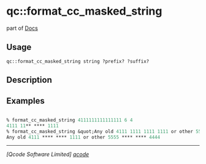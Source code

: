 qc::format_cc_masked_string
===========================

part of [Docs](.)

Usage
-----
`qc::format_cc_masked_string string ?prefix? ?suffix?`

Description
-----------


Examples
--------
```tcl

% format_cc_masked_string 4111111111111111 6 4
4111 11** **** 1111
% format_cc_masked_string &quot;Any old 4111 1111 1111 1111 or other 5555555555554444&quot; 4 4
Any old 4111 **** **** 1111 or other 5555 **** **** 4444

```

----------------------------------
*[Qcode Software Limited] [qcode]*

[qcode]: http://www.qcode.co.uk "Qcode Software"